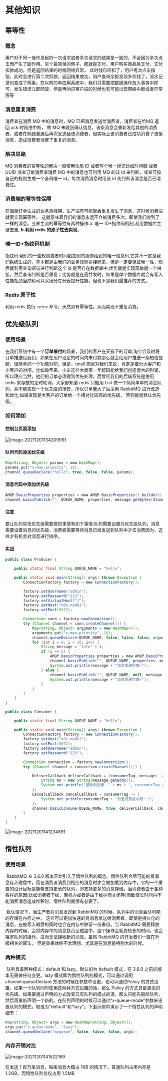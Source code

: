 # 其他知识

## 幂等性

### 概念

用户对于同一操作发起的一次请求或者多次请求的结果是一致的，不会因为多次点击而产生了副作用。举个最简单的例子，那就是支付，用户购买商品后支付，支付扣款成功，但是返回结果的时候网络异常， 此时钱已经扣了，用户再次点击按钮，此时会进行第二次扣款，返回结果成功，用户查询余额发现多扣钱了，流水记录也变成了两条。在以前的单应用系统中，我们只需要把数据操作放入事务中即可，发生错误立即回滚，但是再响应客户端的时候也有可能出现网络中断或者异常等等

### 消息重复消费

消费者在消费 MQ 中的消息时，MQ 已把消息发送给消费者，消费者在给MQ 返回 ack 时网络中断， 故 MQ 未收到确认信息，该条消息会重新发给其他的消费者，或者在网络重连后再次发送给该消费者，但实际上该消费者已成功消费了该条消息，造成消费者消费了重复的消息。

### 解决思路

MQ 消费者的幂等性的解决一般使用全局 ID 或者写个唯一标识比如时间戳 或者 UUID 或者订单消费者消费 MQ 中的消息也可利用 MQ 的该 id 来判断，或者可按自己的规则生成一个全局唯一 id，每次消费消息时用该 id 先判断该消息是否已消费过。

### 消费端的幂等性保障

在海量订单生成的业务高峰期，生产端有可能就会重复发生了消息，这时候消费端就要实现幂等性， 这就意味着我们的消息永远不会被消费多次，即使我们收到了一样的消息。业界主流的幂等性有两种操作:a. 唯一 ID+指纹码机制,利用数据库主键去重, **b.利用 redis 的原子性去实现**。

### 唯一ID+指纹码机制

指纹码:我们的一些规则或者时间戳加别的服务给到的唯一信息码,它并不一定是我们系统生成的，基本都是由我们的业务规则拼接而来，但是一定要保证唯一性，然后就利用查询语句进行判断这个 id 是否存在数据库中,优势就是实现简单就一个拼接，然后查询判断是否重复；劣势就是在高并发时，如果是单个数据库就会有写入性能瓶颈当然也可以采用分库分表提升性能，但也不是我们最推荐的方式。

### Redis 原子性

利用 redis 执行 `setnx` 命令，天然具有幂等性。从而实现不重复消费。

## 优先级队列

### 使用场景

在我们系统中有一个**订单催付**的场景，我们的客户在天猫下的订单,淘宝会及时将订单推送给我们，如果在用户设定的时间内未付款那么就会给用户推送一条短信提醒，很简单的一个功能对吧，但是，tmall 商家对我们来说，肯定是要分大客户和小客户的对吧，比如像苹果，小米这样大商家一年起码能给我们创造很大的利润，所以理应当然，他们的订单必须得到优先处理，而曾经我们的后端系统是使用 redis 来存放的定时轮询，大家都知道 redis 只能用 List 做一个简简单单的消息队列，并不能实现一个优先级的场景，所以订单量大了后采用 RabbitMQ 进行改造和优化,如果发现是大客户的订单给一个相对比较高的优先级， 否则就是默认优先级。

### 如何添加

#### 控制台页面添加

![image-20211201134209991](images/image-20211201134209991.png)

#### 队列代码添加优先级

~~~java
Map<String, Object> params = new HashMap(); 
params.put("x-max-priority", 10);
channel.queueDeclare("hello", true, false, false, params);
~~~

#### 消息代码中添加优先级

```java
AMQP.BasicProperties properties = new AMQP.BasicProperties().builder().priority(8).build();
channel.basicPublish("", QUEUE_NAME, properties, message.getBytes(StandardCharsets.UTF_8));
```

#### 注意

要让队列实现优先级需要做的事情有如下事情:队列需要设置为优先级队列，消息需要设置消息的优先级，消费者需要等待消息已经发送到队列中才去消费因为，这样才有机会对消息进行排序。

#### 实战

```java
public class Producer {

    public static final String QUEUE_NAME = "hello";

    public static void main(String[] args) throws Exception {
        ConnectionFactory factory = new ConnectionFactory();

        factory.setUsername("admin");
        factory.setPassword("123");
        factory.setVirtualHost("/");
        factory.setHost("k8s-node1");
        factory.setPort(5672);

        Connection conn = factory.newConnection();
        try (Channel channel = conn.createChannel()) {
            Map<String, Object> arguments = new HashMap<>();
            arguments.put("x-max-priority", 10);
            channel.queueDeclare(QUEUE_NAME, false, false, false, arguments);
            for (int i = 0; i < 10; i++) {
                String message = "info" + i;
                if (i == 5) {
                    AMQP.BasicProperties properties = new AMQP.BasicProperties().builder().priority(8).build();
                    channel.basicPublish("", QUEUE_NAME, properties, message.getBytes(StandardCharsets.UTF_8));
                    System.out.println(message + "消息发送完成~");
                } else {
                    channel.basicPublish("", QUEUE_NAME, null, message.getBytes(StandardCharsets.UTF_8));
                    System.out.println(message + "消息发送完成~");
                }
            }
        }
    }
}
```

```java
public class Consumer {

    public static final String QUEUE_NAME = "hello";

    public static void main(String[] args) throws Exception {
        ConnectionFactory factory = new ConnectionFactory();
        factory.setHost("k8s-node1");
        factory.setPort(5672);
        factory.setUsername("admin");
        factory.setPassword("123");

        Connection connection = factory.newConnection();
        try (Channel channel = connection.createChannel();) {

            DeliverCallback deliverCallback = (consumerTag, message) -> {
                String ms = new String(message.getBody());
                System.out.println("接收到消息：" + ms + ", consumerTag = " + consumerTag);
            };
            CancelCallback cancelCallback = consumerTag -> {
                System.out.println(consumerTag + "消息消费被中断！");
            };
            channel.basicConsume(QUEUE_NAME, true, deliverCallback, cancelCallback);
        }
    }
}
```

![image-20211201141234891](images/image-20211201141234891.png)

## 惰性队列

### 使用场景

​		RabbitMQ 从 3.6.0 版本开始引入了惰性队列的概念。惰性队列会尽可能的将消息存入磁盘中，而在消费者消费到相应的消息时才会被加载到内存中，它的一个重要的设计目标是能够支持更长的队列，即支持更多的消息存储。当消费者由于各种各样的原因(比如消费者下线、宕机亦或者是由于维护而关闭等)而致使长时间内不能消费消息造成堆积时，惰性队列就很有必要了。

​		默认情况下，当生产者将消息发送到 RabbitMQ 的时候，队列中的消息会尽可能的存储在内存之中， 这样可以更加快速的将消息发送给消费者。即使是持久化的消息，在被写入磁盘的同时也会在内存中驻留一份备份。当 RabbitMQ 需要释放内存的时候，会将内存中的消息换页至磁盘中，这个操作会耗费较长的时间，也会阻塞队列的操作，进而无法接收新的消息。虽然 RabbitMQ 的开发者们一直在升级相关的算法， 但是效果始终不太理想，尤其是在消息量特别大的时候。

### 两种模式

​		队列具备两种模式：default 和 lazy。默认的为 default 模式，在 3.6.0 之前的版本无需做任何变更。lazy 模式即为惰性队列的模式，可以通过调用 channel.queueDeclare 方法的时候在参数中设置，也可以通过Policy 的方式设置，如果一个队列同时使用这两种方式设置的话，那么 Policy 的方式具备更高的优先级。如果要通过声明的方式改变已有队列的模式的话，那么只能先删除队列，然后再重新声明一个新的。
​		在队列声明的时候可以通过“x-queue-mode”参数来设置队列的模式，取值为“default”和“lazy”。下面示例中演示了一个惰性队列的声明细节：

~~~java
Map<String, Object> args = new HashMap<String, Object>(); 
args.put("x-queue-mode", "lazy"); 
channel.queueDeclare("myqueue", false, false, false, args);
~~~

### 内存开销对比

![image-20211201141522169](images/image-20211201141522169.png)

在发送 1 百万条消息，每条消息大概占 1KB 的情况下，普通队列占用内存是 1.2GB，而惰性队列仅仅占用 1.5MB
